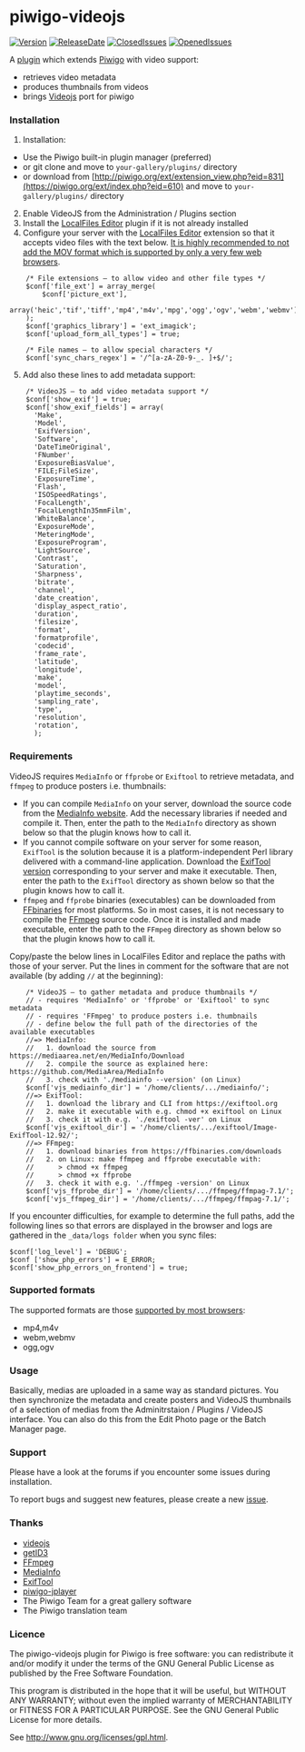 piwigo-videojs
==============

[![Version](https://img.shields.io/github/release/Piwigo/piwigo-videojs.svg)](https://piwigo.org/ext/index.php?eid=610)
[![ReleaseDate](https://img.shields.io/github/release-date/Piwigo/piwigo-videojs.svg?color=screen)](https://piwigo.org/ext/index.php?eid=610)
[![ClosedIssues](https://img.shields.io/github/issues-closed-raw/Piwigo/piwigo-videojs.svg?color=success)](https://github.com/Piwigo/piwigo-videojs/issues?utf8=✓&q=is%3Aissue+is%3Aclosed)
[![OpenedIssues](https://img.shields.io/github/issues-raw/Piwigo/piwigo-videojs.svg?style=flat)](https://github.com/Piwigo/piwigo-videojs/issues)

A [plugin](http://piwigo.org/ext/extension_view.php?eid=610) which extends [Piwigo](http://piwigo.org) with video support:
* retrieves video metadata
* produces thumbnails from videos
* brings [Videojs](http://videojs.com/) port for piwigo


### Installation
1. Installation:
 * Use the Piwigo built-in plugin manager (preferred)
 * or git clone and move to ``your-gallery/plugins/`` directory
 * or download from [http://piwigo.org/ext/extension_view.php?eid=831](https://piwigo.org/ext/index.php?eid=610) and move to ``your-gallery/plugins/`` directory
2. Enable VideoJS from the Administration / Plugins section
3. Install the [LocalFiles Editor](https://piwigo.org/ext/index.php?eid=144) plugin if it is not already installed
4. Configure your server with the [LocalFiles Editor](https://piwigo.org/ext/extension_view.php?eid=144) extension so that it accepts video files with the text below. [It is highly recommended to not add the MOV format which is supported by only a very few web browsers](https://caniuse.com/?search=video%20format).
```
    /* File extensions — to allow video and other file types */
    $conf['file_ext'] = array_merge(
        $conf['picture_ext'],
        array('heic','tif','tiff','mp4','m4v','mpg','ogg','ogv','webm','webmv')
    );
    $conf['graphics_library'] = 'ext_imagick';
    $conf['upload_form_all_types'] = true;

    /* File names — to allow special characters */
    $conf['sync_chars_regex'] = '/^[a-zA-Z0-9-_. ]+$/';
```
5. Add also these lines to add metadata support:
```
    /* VideoJS — to add video metadata support */
    $conf['show_exif'] = true;
    $conf['show_exif_fields'] = array(
      'Make',
      'Model',
      'ExifVersion',
      'Software',
      'DateTimeOriginal',
      'FNumber',
      'ExposureBiasValue',
      'FILE;FileSize',
      'ExposureTime',
      'Flash',
      'ISOSpeedRatings',
      'FocalLength',
      'FocalLengthIn35mmFilm',
      'WhiteBalance',
      'ExposureMode',
      'MeteringMode',
      'ExposureProgram',
      'LightSource',
      'Contrast',
      'Saturation',
      'Sharpness',
      'bitrate',
      'channel',
      'date_creation',
      'display_aspect_ratio',
      'duration',
      'filesize',
      'format',
      'formatprofile',
      'codecid',
      'frame_rate',
      'latitude',
      'longitude',
      'make',
      'model',
      'playtime_seconds',
      'sampling_rate',
      'type',
      'resolution',
      'rotation',
      );    
```
### Requirements
VideoJS requires `MediaInfo` or `ffprobe` or `Exiftool` to retrieve metadata, and `ffmpeg` to produce posters i.e. thumbnails:
* If you can compile `MediaInfo` on your server, download the source code from the [MediaInfo website](https://mediaarea.net/en/MediaInfo/Download). Add the necessary libraries if needed and compile it. Then, enter the path to the `MediaInfo` directory as shown below so that the plugin knows how to call it.
* If you cannot compile software on your server for some reason, `ExifTool` is the solution because it is a platform-independent Perl library delivered with a command-line application. Download the [ExifTool version](https://exiftool.org) corresponding to your server and make it executable. Then, enter the path to the `ExifTool` directory as shown below so that the plugin knows how to call it.
* `ffmpeg` and `ffprobe` binaries (executables) can be downloaded from [FFbinaries](https://ffbinaries.com/downloads) for most platforms. So in most cases, it is not necessary to compile the [FFmpeg](https://ffmpeg.org/download.html) source code. Once it is installed and made executable, enter the path to the `FFmpeg` directory as shown below so that the plugin knows how to call it.

Copy/paste the below lines in LocalFiles Editor and replace the paths with those of your server. Put the lines in comment for the software that are not available (by adding `//` at the beginning):
```
    /* VideoJS — to gather metadata and produce thumbnails */
    // - requires 'MediaInfo' or 'ffprobe' or 'Exiftool' to sync metadata
    // - requires 'FFmpeg' to produce posters i.e. thumbnails
    // - define below the full path of the directories of the available executables
    //=> MediaInfo:
    //   1. download the source from https://mediaarea.net/en/MediaInfo/Download
    //   2. compile the source as explained here: https://github.com/MediaArea/MediaInfo
    //   3. check with './mediainfo --version' (on Linux)
    $conf['vjs_mediainfo_dir'] = '/home/clients/.../mediainfo/';
    //=> ExifTool:
    //   1. download the library and CLI from https://exiftool.org
    //   2. make it executable with e.g. chmod +x exiftool on Linux
    //   3. check it with e.g. './exiftool -ver' on Linux
    $conf['vjs_exiftool_dir'] = '/home/clients/.../exiftool/Image-ExifTool-12.92/';
    //=> FFmpeg:
    //   1. download binaries from https://ffbinaries.com/downloads
    //   2. on Linux: make ffmpeg and ffprobe executable with:
    //      > chmod +x ffmpeg
    //      > chmod +x ffprobe
    //   3. check it with e.g. './ffmpeg -version' on Linux
    $conf['vjs_ffprobe_dir'] = '/home/clients/.../ffmpeg/ffmpag-7.1/';
    $conf['vjs_ffmpeg_dir'] = '/home/clients/.../ffmpeg/ffmpag-7.1/';
```
If you encounter difficulties, for example to determine the full paths, add the following lines so that errors are displayed in the browser and logs are gathered in the `_data/logs folder` when you sync files:

    $conf['log_level'] = 'DEBUG';
    $conf ['show_php_errors'] = E_ERROR;
    $conf['show_php_errors_on_frontend'] = true;


### Supported formats
The supported formats are those [supported by most browsers](https://caniuse.com/?search=video):
* mp4,m4v
* webm,webmv
* ogg,ogv

### Usage
Basically, medias are uploaded in a same way as standard pictures. You then synchronize the metadata and create posters and VideoJS thumbnails of a selection of medias from the Adminitrstaion / Plugins / VideoJS interface. You can also do this from the Edit Photo page or the Batch Manager page.

### Support
Please have a look at the forums if you encounter some issues during installation.

To report bugs and suggest new features, please create a new [issue](https://github.com/xbgmsharp/piwigo-videojs/issues).

### Thanks
* [videojs](http://videojs.com/)
* [getID3](http://getid3.sourceforge.net/)
* [FFmpeg](http://www.ffmpeg.org/)
* [MediaInfo](http://mediaarea.net/en/MediaInfo)
* [ExifTool](https://exiftool.org)
* [piwigo-jplayer](https://github.com/d-matt/piwigo-jplayer)
* The Piwigo Team for a great gallery software
* The Piwigo translation team

### Licence
The piwigo-videojs plugin for Piwigo is free software:  you can redistribute it
and/or  modify  it under  the  terms  of the  GNU  General  Public License  as
published by the Free Software Foundation.

This program  is distributed in the hope  that it will be  useful, but WITHOUT
ANY WARRANTY; without even the  implied warranty of MERCHANTABILITY or FITNESS
FOR A PARTICULAR PURPOSE. See the GNU General Public License for more details.

See <http://www.gnu.org/licenses/gpl.html>.

